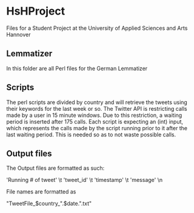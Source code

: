 # HsHProject
Files for a Student Project at the University of Applied Sciences and Arts Hannover

## Lemmatizer

In this folder are all Perl files for the German Lemmatizer

## Scripts

The perl scripts are divided by country and will retrieve the tweets using their keywords for the last week or so. The Twitter API is restricting calls made by a user in 15 minute windows. Due to this restriction, a waiting period is inserted after 175 calls.
Each script is expecting an (int) input, which represents the calls made by the script running prior to it after the last waiting period. This is needed so as to not waste possible calls.

## Output files

The Output files are formatted as such:

  'Running # of tweet' \t 'tweet_id' \t 'timestamp' \t 'message' \n
  
File names are formatted as

  "TweetFile_$country_".$date.".txt"
